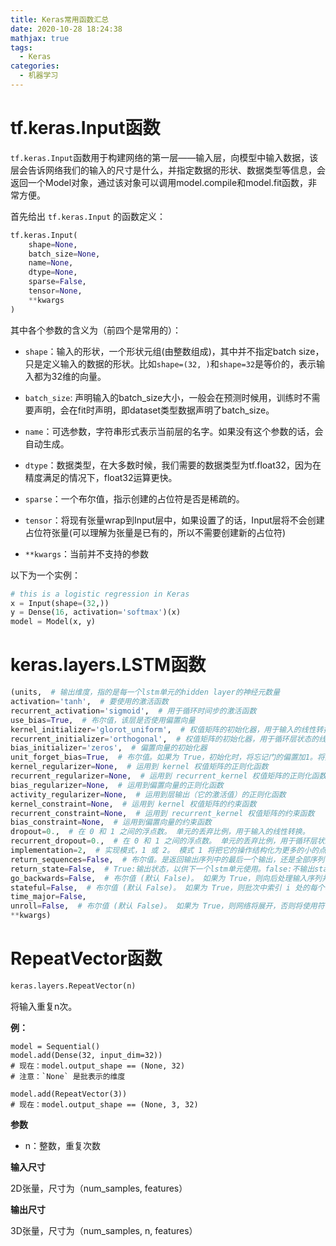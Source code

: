 ```yaml
---
title: Keras常用函数汇总
date: 2020-10-28 18:24:38
mathjax: true
tags:
  - Keras
categories:
  - 机器学习
---
```


# tf.keras.Input函数

`tf.keras.Input`函数用于构建网络的第一层——输入层，向模型中输入数据，该层会告诉网络我们的输入的尺寸是什么，并指定数据的形状、数据类型等信息，会返回一个Model对象，通过该对象可以调用model.compile和model.fit函数，非常方便。

首先给出 `tf.keras.Input` 的函数定义：

```python
tf.keras.Input(
    shape=None,
    batch_size=None,
    name=None,
    dtype=None,
    sparse=False,
    tensor=None,
    **kwargs
)
```

<!--more-->

其中各个参数的含义为（前四个是常用的）：

- `shape`：输入的形状，一个形状元组(由整数组成)，其中并不指定batch size，只是定义输入的数据的形状。比如`shape=(32, )`和`shape=32`是等价的，表示输入都为32维的向量。
- `batch_size`: 声明输入的batch_size大小，一般会在预测时候用，训练时不需要声明，会在fit时声明，即dataset类型数据声明了batch_size。
- `name`：可选参数，字符串形式表示当前层的名字。如果没有这个参数的话，会自动生成。
- `dtype`：数据类型，在大多数时候，我们需要的数据类型为tf.float32，因为在精度满足的情况下，float32运算更快。

- `sparse`：一个布尔值，指示创建的占位符是否是稀疏的。
- `tensor`：将现有张量wrap到Input层中，如果设置了的话，Input层将不会创建占位符张量(可以理解为张量是已有的，所以不需要创建新的占位符)
- `**kwargs`：当前并不支持的参数

以下为一个实例：

```python
# this is a logistic regression in Keras
x = Input(shape=(32,))
y = Dense(16, activation='softmax')(x)
model = Model(x, y)
```

# keras.layers.LSTM函数

```python
(units,  # 输出维度，指的是每一个lstm单元的hidden layer的神经元数量
activation='tanh',  # 要使用的激活函数
recurrent_activation='sigmoid',  # 用于循环时间步的激活函数
use_bias=True,  # 布尔值，该层是否使用偏置向量
kernel_initializer='glorot_uniform',  # 权值矩阵的初始化器，用于输入的线性转换
recurrent_initializer='orthogonal',  # 权值矩阵的初始化器，用于循环层状态的线性转换
bias_initializer='zeros',  # 偏置向量的初始化器
unit_forget_bias=True,  # 布尔值。如果为 True，初始化时，将忘记门的偏置加1。将其设置为 True 同时还会强制 bias_initializer="zeros"
kernel_regularizer=None,  # 运用到 kernel 权值矩阵的正则化函数
recurrent_regularizer=None,  # 运用到 recurrent_kernel 权值矩阵的正则化函数
bias_regularizer=None,  # 运用到偏置向量的正则化函数
activity_regularizer=None,  # 运用到层输出（它的激活值）的正则化函数 
kernel_constraint=None,  # 运用到 kernel 权值矩阵的约束函数
recurrent_constraint=None,  # 运用到 recurrent_kernel 权值矩阵的约束函数
bias_constraint=None,  # 运用到偏置向量的约束函数
dropout=0.,  # 在 0 和 1 之间的浮点数。 单元的丢弃比例，用于输入的线性转换。
recurrent_dropout=0.,  # 在 0 和 1 之间的浮点数。 单元的丢弃比例，用于循环层状态的线性转换
implementation=2,  # 实现模式，1 或 2。 模式 1 将把它的操作结构化为更多的小的点积和加法操作， 而模式 2 将把它们分批到更少，更大的操作中。 这些模式在不同的硬件和不同的应用中具有不同的性能配置文件
return_sequences=False,  # 布尔值。是返回输出序列中的最后一个输出，还是全部序列
return_state=False,  # True:输出状态，以供下一个lstm单元使用。false:不输出state
go_backwards=False,  # 布尔值 (默认 False)。 如果为 True，则向后处理输入序列并返回相反的序列
stateful=False,  # 布尔值 (默认 False)。 如果为 True，则批次中索引 i 处的每个样品的最后状态 将用作下一批次中索引 i 样品的初始状态
time_major=False,
unroll=False,  # 布尔值 (默认 False)。 如果为 True，则网络将展开，否则将使用符号循环。 展开可以加速 RNN，但它往往会占用更多的内存。 展开只适用于短序列
**kwargs)
```

# RepeatVector函数

```python
keras.layers.RepeatVector(n)
```

将输入重复n次。

**例：**

```
model = Sequential()
model.add(Dense(32, input_dim=32))
# 现在：model.output_shape == (None, 32)
# 注意：`None` 是批表示的维度

model.add(RepeatVector(3))
# 现在：model.output_shape == (None, 3, 32)
```

**参数**

- n：整数，重复次数

**输入尺寸**

2D张量，尺寸为（num_samples, features）

**输出尺寸**

3D张量，尺寸为（num_samples, n, features）